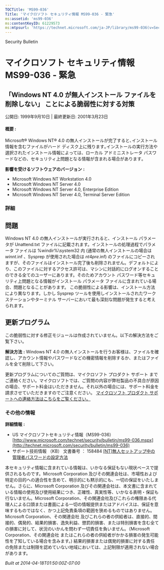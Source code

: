 ```yaml
---
TOCTitle: 'MS99-036'
Title: 'マイクロソフト セキュリティ情報 MS99-036 - 緊急'
ms:assetid: 'ms99-036'
ms:contentKeyID: 61229573
ms:mtpsurl: 'https://technet.microsoft.com/ja-JP/library/ms99-036(v=Security.10)'
---
```


Security Bulletin

マイクロソフト セキュリティ情報 MS99-036 - 緊急
===============================================

「Windows NT 4.0 が無人インストール ファイルを削除しない」 ことによる脆弱性に対する対策
---------------------------------------------------------------------------------------

公開日: 1999年9月10日 | 最終更新日: 2001年3月23日

#### 概要 :

Microsoft® Windows NT® 4.0 の無人インストールが完了すると､インストール情報を含むファイルがハード ディスク上に残ります｡インストールの実行方法や選択されたインストール情報によっては、ローカル アドミニストレータ パスワードなどの、セキュリティ上問題となる情報が含まれる場合があります｡

**影響を受けるソフトウェアのバージョン** **:**

-   Microsoft Windows NT Workstation 4.0
-   Microsoft Windows NT Server 4.0
-   Microsoft Windows NT Server 4.0, Enterprise Edition
-   Microsoft Windows NT Server 4.0, Terminal Server Edition

### 詳細

問題
----

<span></span>
Windows NT 4.0 の無人インストールが実行されると、インストール パラメータが Unattend.txt ファイルに記載されます。インストールの処理過程でパラメータ ファイルは %windir%\\system32 内 (通常の無人インストールの場合は $winnt$.inf 、Sysprep が使用された場合は $nt4pre$.inf) のファイルにコピーされますが、そのファイルはインストール完了後も削除されません。デフォルトにより、このファイルに対するアクセス許可は、マシンに対話的にログオンすることのできる全てのユーザーにあります。そのためアカウント パスワード等セキュリティ上問題となる情報がインストール パラメータ ファイルに含まれている場合、問題となることがあります。
この脆弱性による影響は、インストール方法により異なります。しかし Sysprep ツールを使用しインストールされたワークステーションやターミナル サーバーにおいて最も深刻な問題が発生すると考えられます。

更新プログラム
--------------

<span></span>
この脆弱性に対する修正モジュールは作成されていません。以下の解決方法をご覧下さい。

**解決方法** **:**
Windows NT 4.0 の無人インストールを行うお客様は、ファイルを確認し、アカウント情報やパスワードなどの機密情報を削除するか、またはファイルを全て削除して下さい。

更新プログラムについてのご質問は、マイクロソフト プロダクト サポート までご連絡ください。マイクロソフトでは、ご質問の内容が弊社製品の不具合が原因の場合、サポート料金はいただきません。それ以外の場合には、サポート料金を請求させていただきますのでご注意ください。
[マイクロソフト プロダクト サポートへの連絡方法はこちらをご覧ください。](http://www.microsoft.com/japan/security/support/patchqa.mspx)

### その他の情報

**詳細情報** **:**

-   US マイクロソフトセキュリティ情報（MS99-036）
    [http://www.microsoft.com/technet/security/bulletin/ms99-036.mspx](http://technet.microsoft.com/security/bulletin/ms99-036)
-   サポート技術情報 （KB） 文書番号 ： 158484
    [\[NT\]無人セットアップ中の管理者パスワードの設定方法](http://support.microsoft.com/kb/158484)

本セキュリティ情報に含まれている情報は、いかなる保証もない現状ベースで提供されるものです。Microsoft Corporation 及びその関連会社は、市場性および特定の目的への適合性を含めて、明示的にも黙示的にも、一切の保証をいたしません。さらに、Microsoft Corporation 及びその関連会社は、本文書に含まれている情報の使用及び使用結果につき、正確性、真実性等、いかなる表明・保証も行ないません。Microsoft Corporation、その関連会社及びこれらの権限ある代理人による口頭または書面による一切の情報提供またはアドバイスは、保証を意味するものではなく、かつ上記免責条項の範囲を狭めるものではありません。Microsoft Corporation、その関連会社 及びこれらの者の供給者は、直接的、間接的、偶発的、結果的損害、逸失利益、懲罰的損害、または特別損害を含む全ての損害に対して、状況のいかんを問わず一切責任を負いません。（Microsoft Corporation、その関連会社 またはこれらの者の供給者がかかる損害の発生可能性を了知している場合を含みます。) 結果的損害または偶発的損害に対する責任の免除または制限を認めていない地域においては、上記制限が適用されない場合があります。

*Built at 2014-04-18T01:50:00Z-07:00*
